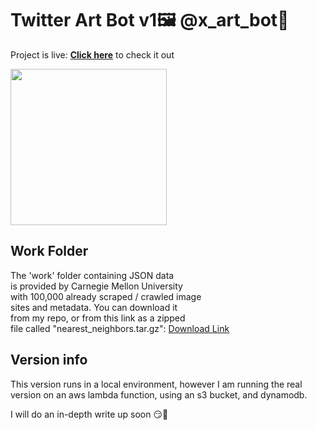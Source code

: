 # Twitter Art Bot v1🖼️ @x_art_bot🎨

Project is live: **[Click here](https://twitter.com/x_art_bot)**
to check it out

<img src = 'https://github.com/LimarAryan/x_art_bot/assets/110574851/7b08c739-30fc-430e-a9ac-4735ddb2e647' width = '250'>


## Work Folder
The 'work' folder containing JSON data</br>
is provided by Carnegie Mellon University\
with 100,000 already scraped / crawled image\
sites and metadata. You can download it\
from my repo, or from this link as a zipped\
file called "nearest_neighbors.tar.gz"\:
[Download Link](https://kilthub.cmu.edu/articles/dataset/National_Gallery_of_Art_InceptionV3_Features/10061885)

## Version info
This version runs in a local environment\,
however I am running the real\
version on an aws lambda function\,
using an s3 bucket, and dynamodb\.

I will do an in-depth write up soon 😏🤩
